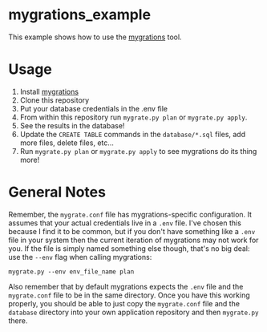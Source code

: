 # mygrations_example

This example shows how to use the [mygrations](https://github.com/cmancone/mygrations) tool.

# Usage

 1. Install [mygrations](https://github.com/cmancone/mygrations)
 2. Clone this repository
 3. Put your database credentials in the .env file
 4. From within this repository run `mygrate.py plan` or `mygrate.py apply`.
 5. See the results in the database!
 6. Update the `CREATE TABLE` commands in the `database/*.sql` files, add more files, delete files, etc...
 7. Run `mygrate.py plan` or `mygrate.py apply` to see mygrations do its thing more!

 # General Notes

Remember, the `mygrate.conf` file has mygrations-specific configuration.  It assumes that your actual credentials live in a `.env` file.  I've chosen this because I find it to be common, but if you don't have something like a `.env` file in your system then the current iteration of mygrations may not work for you.  If the file is simply named something else though, that's no big deal: use the `--env` flag when calling mygrations:

```
mygrate.py --env env_file_name plan
```

Also remember that by default mygrations expects the `.env` file and the `mygrate.conf` file to be in the same directory.  Once you have this working properly, you should be able to just copy the `mygrate.conf` file and the `database` directory into your own application repository and then `mygrate.py` there.
